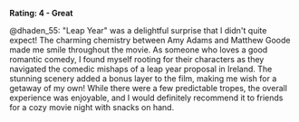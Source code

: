 **Rating: 4 - Great**

@dhaden_55: "Leap Year" was a delightful surprise that I didn't quite expect! The charming chemistry between Amy Adams and Matthew Goode made me smile throughout the movie. As someone who loves a good romantic comedy, I found myself rooting for their characters as they navigated the comedic mishaps of a leap year proposal in Ireland. The stunning scenery added a bonus layer to the film, making me wish for a getaway of my own! While there were a few predictable tropes, the overall experience was enjoyable, and I would definitely recommend it to friends for a cozy movie night with snacks on hand.